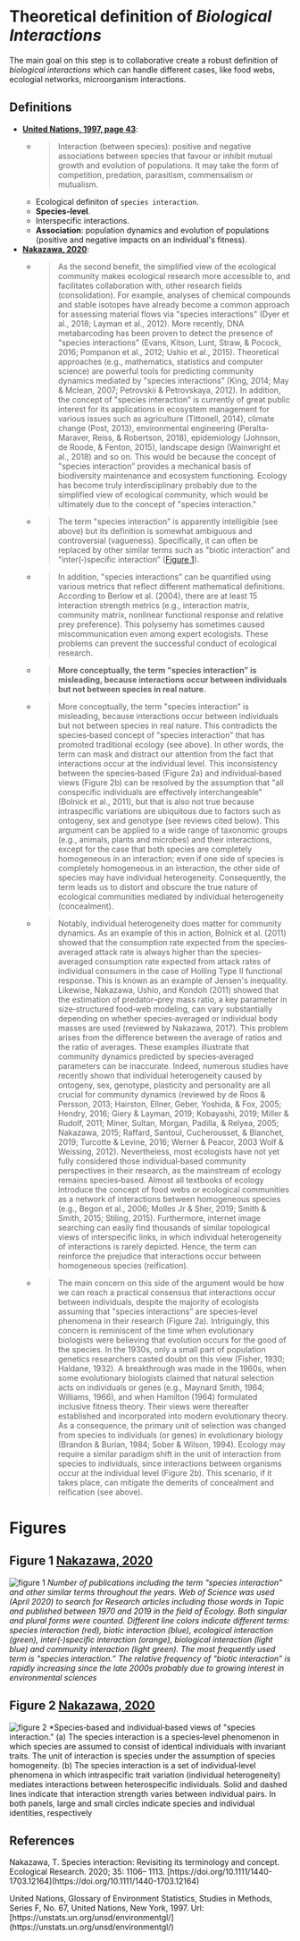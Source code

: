 # Theoretical definition of *Biological Interactions*

The main goal on this step is to collaborative create a robust definition of *biological interactions* which can handle different cases, like food webs, ecologial networks, microorganism interactions.

## Definitions

- **[United Nations, 1997, page 43](#united-nations-1997)**:
    - >Interaction (between species): positive and negative associations between species that favour or inhibit mutual growth and evolution of populations. It may take the form of competition, predation, parasitism, commensalism or mutualism.
    - Ecological definiton of `species interaction`.
    - **Species-level**.
    - Interspecific interactions.
    - **Association**: population dynamics and evolution of populations (positive and negative impacts on an individual's fitness).
- **[Nakazawa, 2020](#nakazawa-2020)**:
    - >As the second benefit, the simplified view of the ecological community makes ecological research more accessible to, and facilitates collaboration with, other research fields (consolidation). For example, analyses of chemical compounds and stable isotopes have already become a common approach for assessing material flows via "species interactions" (Dyer et al., 2018; Layman et al., 2012). More recently, DNA metabarcoding has been proven to detect the presence of "species interactions” (Evans, Kitson, Lunt, Straw, & Pocock, 2016; Pompanon et al., 2012; Ushio et al., 2015). Theoretical approaches (e.g., mathematics, statistics and computer science) are powerful tools for predicting community dynamics mediated by "species interactions” (King, 2014; May & Mclean, 2007; Petrovskii & Petrovskaya, 2012). In addition, the concept of "species interaction” is currently of great public interest for its applications in ecosystem management for various issues such as agriculture (Tittonell, 2014), climate change (Post, 2013), environmental engineering (Peralta‐Maraver, Reiss, & Robertson, 2018), epidemiology (Johnson, de Roode, & Fenton, 2015), landscape design (Wainwright et al., 2018) and so on. This would be because the concept of "species interaction” provides a mechanical basis of biodiversity maintenance and ecosystem functioning. Ecology has become truly interdisciplinary probably due to the simplified view of ecological community, which would be ultimately due to the concept of "species interaction."
    - >The term "species interaction” is apparently intelligible (see above) but its definition is somewhat ambiguous and controversial (vagueness). Specifically, it can often be replaced by other similar terms such as "biotic interaction” and "inter(‐)specific interaction” ([Figure 1](#figure-1)).
    - >In addition, "species interactions” can be quantified using various metrics that reflect different mathematical definitions. According to Berlow et al. (2004), there are at least 15 interaction strength metrics (e.g., interaction matrix, community matrix, nonlinear functional response and relative prey preference). This polysemy has sometimes caused miscommunication even among expert ecologists. These problems can prevent the successful conduct of ecological research.
    - >**More conceptually, the term "species interaction” is misleading, because interactions occur between individuals but not between species in real nature.**
    - >More conceptually, the term "species interaction” is misleading, because interactions occur between individuals but not between species in real nature. This contradicts the species‐based concept of "species interaction” that has promoted traditional ecology (see above). In other words, the term can mask and distract our attention from the fact that interactions occur at the individual level. This inconsistency between the species‐based (Figure 2a) and individual‐based views (Figure 2b) can be resolved by the assumption that "all conspecific individuals are effectively interchangeable” (Bolnick et al., 2011), but that is also not true because intraspecific variations are ubiquitous due to factors such as ontogeny, sex and genotype (see reviews cited below). This argument can be applied to a wide range of taxonomic groups (e.g., animals, plants and microbes) and their interactions, except for the case that both species are completely homogeneous in an interaction; even if one side of species is completely homogeneous in an interaction, the other side of species may have individual heterogeneity. Consequently, the term leads us to distort and obscure the true nature of ecological communities mediated by individual heterogeneity (concealment).
    - >Notably, individual heterogeneity does matter for community dynamics. As an example of this in action, Bolnick et al. (2011) showed that the consumption rate expected from the species‐averaged attack rate is always higher than the species‐averaged consumption rate expected from attack rates of individual consumers in the case of Holling Type II functional response. This is known as an example of Jensen's inequality. Likewise, Nakazawa, Ushio, and Kondoh (2011) showed that the estimation of predator–prey mass ratio, a key parameter in size‐structured food‐web modeling, can vary substantially depending on whether species‐averaged or individual body masses are used (reviewed by Nakazawa, 2017). This problem arises from the difference between the average of ratios and the ratio of averages. These examples illustrate that community dynamics predicted by species‐averaged parameters can be inaccurate. Indeed, numerous studies have recently shown that individual heterogeneity caused by ontogeny, sex, genotype, plasticity and personality are all crucial for community dynamics (reviewed by de Roos & Persson, 2013; Hairston, Ellner, Geber, Yoshida, & Fox, 2005; Hendry, 2016; Giery & Layman, 2019; Kobayashi, 2019; Miller & Rudolf, 2011; Miner, Sultan, Morgan, Padilla, & Relyea, 2005; Nakazawa, 2015; Raffard, Santoul, Cucherousset, & Blanchet, 2019; Turcotte & Levine, 2016; Werner & Peacor, 2003 Wolf & Weissing, 2012). Nevertheless, most ecologists have not yet fully considered those individual‐based community perspectives in their research, as the mainstream of ecology remains species‐based. Almost all textbooks of ecology introduce the concept of food webs or ecological communities as a network of interactions between homogeneous species (e.g., Begon et al., 2006; Molles Jr & Sher, 2019; Smith & Smith, 2015; Stiling, 2015). Furthermore, internet image searching can easily find thousands of similar topological views of interspecific links, in which individual heterogeneity of interactions is rarely depicted. Hence, the term can reinforce the prejudice that interactions occur between homogeneous species (reification).
    - >The main concern on this side of the argument would be how we can reach a practical consensus that interactions occur between individuals, despite the majority of ecologists assuming that "species interactions” are species‐level phenomena in their research (Figure 2a). Intriguingly, this concern is reminiscent of the time when evolutionary biologists were believing that evolution occurs for the good of the species. In the 1930s, only a small part of population genetics researchers casted doubt on this view (Fisher, 1930; Haldane, 1932). A breakthrough was made in the 1960s, when some evolutionary biologists claimed that natural selection acts on individuals or genes (e.g., Maynard Smith, 1964; Williams, 1966), and when Hamilton (1964) formulated inclusive fitness theory. Their views were thereafter established and incorporated into modern evolutionary theory. As a consequence, the primary unit of selection was changed from species to individuals (or genes) in evolutionary biology (Brandon & Burian, 1984; Sober & Wilson, 1994). Ecology may require a similar paradigm shift in the unit of interaction from species to individuals, since interactions between organisms occur at the individual level (Figure 2b). This scenario, if it takes place, can mitigate the demerits of concealment and reification (see above).

# Figures

## Figure 1 [Nakazawa, 2020](#nakazawa-2020)

![figure 1][fig-1] *Number of publications including the term "species interaction” and other similar terms throughout the years. Web of Science was used (April 2020) to search for Research articles including those words in Topic and published between 1970 and 2019 in the field of Ecology. Both singular and plural forms were counted. Different line colors indicate different terms: species interaction (red), biotic interaction (blue), ecological interaction (green), inter(‐)specific interaction (orange), biological interaction (light blue) and community interaction (light green). The most frequently used term is "species interaction.” The relative frequency of "biotic interaction” is rapidly increasing since the late 2000s probably due to growing interest in environmental sciences*

## Figure 2 [Nakazawa, 2020](#nakazawa-2020)

![figure 2][fig-2] *Species‐based and individual‐based views of "species interaction.” (a) The species interaction is a species‐level phenomenon in which species are assumed to consist of identical individuals with invariant traits. The unit of interaction is species under the assumption of species homogeneity. (b) The species interaction is a set of individual‐level phenomena in which intraspecific trait variation (individual heterogeneity) mediates interactions between heterospecific individuals. Solid and dashed lines indicate that interaction strength varies between individual pairs. In both panels, large and small circles indicate species and individual identities, respectively

[fig-1]: https://esj-journals.onlinelibrary.wiley.com/cms/asset/ace005ae-2529-4c29-8329-b4ac3e08a2c2/ere12164-fig-0001-m.jpg
[fig-2]: https://esj-journals.onlinelibrary.wiley.com/cms/asset/b1d565c2-9094-4cd7-a23c-3f7eab87f584/ere12164-fig-0002-m.jpg

## References

<p name="nakazawa-2020">Nakazawa, T. Species interaction: Revisiting its terminology and concept. Ecological Research. 2020; 35: 1106– 1113. [https://doi.org/10.1111/1440-1703.12164](https://doi.org/10.1111/1440-1703.12164)</p>

<p name="united-nations-1997">United Nations, Glossary of Environment Statistics, Studies in Methods, Series F, No. 67, United Nations, New York, 1997. Url: [https://unstats.un.org/unsd/environmentgl/](https://unstats.un.org/unsd/environmentgl/)</p>
